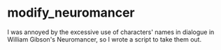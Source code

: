 # modify_neuromancer
I was annoyed by the excessive use of characters' names in dialogue in William Gibson's Neuromancer, so I wrote a script to take them out.
